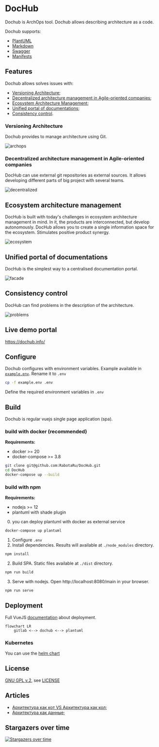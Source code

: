 # DocHub

Dochub is ArchOps tool. Dochub allows describing architecture as a code.

Dochub supports:

* [PlantUML](https://plantuml.com/)
* [Markdown](https://ru.wikipedia.org/wiki/Markdown)
* [Swagger](https://swagger.io/)
* [Manifests](https://dochub.info/docs/dochub_contexts)


## Features

Dochub allows solves issues with:

* [Versioning Architecture](#versioning);
* [Decentralized architecture management in Agile-oriented companies](#decentralized);
* [Ecosystem Architecture Management](#ecosystem);
* [Unified portal of documentations](#facade);
* [Consistency control](#problems).

### <a name="versioning"></a> Versioning Architecture

Dochub provides to manage architecture using Git. 

![archops](pics/inc_arch.png)

### <a name="decentralized"></a> Decentralized architecture management in Agile-oriented companies

DocHub can use external git repositories as external sources.
It allows developing different parts of big project with several teams.


![decentralized](pics/decentralized.png)

## <a name="ecosystem"></a> Ecosystem architecture management

DocHub is built with today's challenges in ecosystem architecture management in mind. In it, the products are interconnected,
but develop autonomously. DocHub allows you to create a single information space for the ecosystem. Stimulates
positive product synergy.


![ecosystem](pics/ecosystem.png)

## <a name="facade"></a> Unified portal of documentations

DocHub is the simplest way to a centralised documentation portal.

![facade](pics/facade.png)


## <a name="problems"></a> Consistency control

DocHub can find problems in the description of the architecture.

![problems](pics/problems.png)

## Live demo portal

https://dochub.info/

## Configure

Dochub configures with environment variables. Example available in [`example.env`](example.env). Rename it to `.env`

```bash
cp -f example.env .env
```

Define the required environment variables in `.env`

## Build

Dochub is regular vuejs single page application (spa).

### build with docker (recommended)

**Requirements:**

* docker >= 20
* docker-compose >= 3.8


```bash
git clone git@github.com:RabotaRu/DocHub.git
cd DocHub
docker-compose up --build
```

### build with npm

**Requirements:**

* nodejs >= 12
* plantuml with shade plugin



0. you can deploy plantuml with docker as external service
```bash
docker-compose up plantuml
```
1. Configure `.env`
2. Install dependencies. Results will available at `./node_modules` directory.
```bash
npm install
```
2. Build SPA. Static files available at `./dist` directory.
```bash
npm run build
```
3. Serve with nodejs. Open http://localhost:8080/main in your browser.
```bash
npm run serve
```



## Deployment

Full VueJS [documentation](https://cli.vuejs.org/ru/guide/deployment.html) about deployment.

```mermaid
flowchart LR
    gitlab <--> dochub <--> plantuml
```


### Kubernetes

You can use the [helm chart](https://github.com/RabotaRu/helm-charts/tree/main/charts/dochub)

## License

[GNU GPL v.2](http://www.gnu.org/licenses/old-licenses/gpl-2.0.html), see [LICENSE](LICENSE)

## Articles

* [Архитектура как кот VS Архитектура как кол](https://habr.com/ru/company/rabota/blog/578340/);
* [Архитектура как данные](https://habr.com/ru/post/593009/);


## Stargazers over time

[![Stargazers over time](https://starchart.cc/RabotaRu/DocHub.svg)](https://starchart.cc/RabotaRu/DocHub)